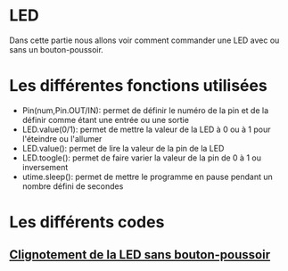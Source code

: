 # LED
Dans cette partie nous allons voir comment commander une LED avec ou sans un bouton-poussoir.

# Les différentes fonctions utilisées

- Pin(num,Pin.OUT/IN): permet de définir le numéro de la pin et de la définir comme étant une entrée ou une sortie
- LED.value(0/1): permet de mettre la valeur de la LED à 0 ou à 1 pour l'éteindre ou l'allumer
- LED.value(): permet de lire la valeur de la pin de la LED
- LED.toogle(): permet de faire varier la valeur de la pin de 0 à 1 ou inversement
- utime.sleep(): permet de mettre le programme en pause pendant un nombre défini de secondes

# Les différents codes
## [Clignotement de la LED sans bouton-poussoir](blink.py)

